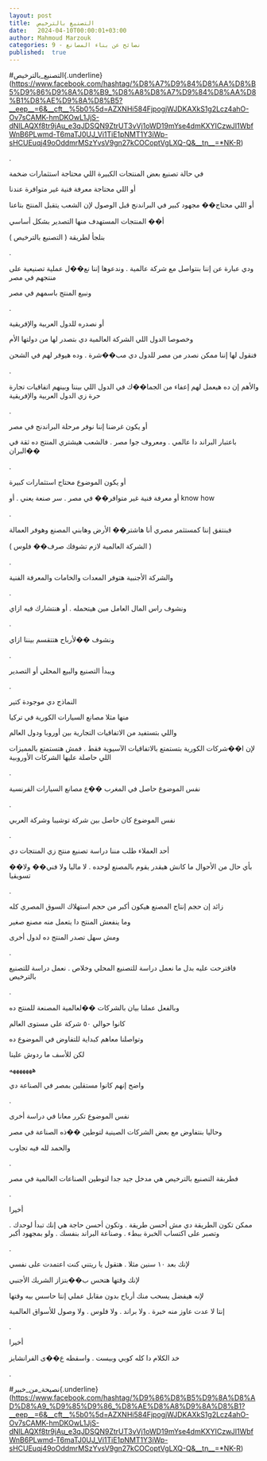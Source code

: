 ```yaml
---
layout: post
title:  التصنيع بالترخيص
date:   2024-04-10T00:00:01+03:00
author: Mahmoud Marzouk
categories: 9 - نصائح عن بناء المصانع
published:  true
---
```

\#التصنيع_بالترخيص{.underline}(https://www.facebook.com/hashtag/%D8%A7%D9%84%D8%AA%D8%B5%D9%86%D9%8A%D8%B9_%D8%A8%D8%A7%D9%84%D8%AA%D8%B1%D8%AE%D9%8A%D8%B5?__eep__=6&__cft__%5b0%5d=AZXNHi584FjpogjWJDKAXkS1g2Lcz4ahO-Ov7sCAMK-hmDKOwL1JjS-dNlLAQXf8tr9jAu_e3qJDSQN9ZtrUT3vVj1oWD19mYse4dmKXYICzwJI1WbfWnB6PLwmd-T6maTJ0UJ_Vi1TiE1pNMT1Y3iWp-sHCUEuqj49oOddmrMSzYvsV9gn27kCOCoptVgLXQ-Q&__tn__=*NK-R)

.

في حالة تصنيع بعض المنتجات الكبيرة اللي محتاجة استثمارات
ضخمة

أو اللي محتاجة معرفة فنية غير متوافرة عندنا

أو اللي محتاج�� مجهود كبير في البراندنج قبل الوصول لإن الشعب يتقبل
المنتج بتاعنا

أ�� المنتجات المستهدف منها التصدير بشكل أساسي

بنلجأ لطريقة ( التصنيع بالترخيص )

.

ودي عبارة عن إننا بنتواصل مع شركة عالمية . وندعوها إننا نع��ل عملية
تصنيعية على منتجهم في مصر

ونبيع المنتج باسمهم في مصر

.

أو نصدره للدول العربية والإفريقية

وخصوصا الدول اللي الشركة العالمية دي بتصدر لها من دولتها
الأم

فنقول لها إننا ممكن نصدر من مصر للدول دي مب��شرة . وده هيوفر لهم في
الشحن

.

والأهم إن ده هيعمل لهم إعفاء من الجما��ك في الدول اللي بيننا وبينهم
اتفاقيات تجارة حرة زي الدول العربية والإفريقية

.

أو يكون غرضنا إننا نوفر مرحلة البراندنج في مصر

باعتبار البراند دا عالمي . ومعروف جوا مصر . فالشعب هيشتري المنتج ده ثقة
في البران��

.

أو يكون الموضوع محتاج استثمارات كبيرة

أو معرفة فنية غير متوافر�� في مصر . سر صنعة يعني . أو know
how

.

فبنتفق إننا كمستثمر مصري أنا هاشتر�� الأرض وهابني المصنع وهوفر
العمالة

( الشركة العالمية لازم تشوفك صرف�� فلوس )

.

والشركة الأجنبية هتوفر المعدات والخامات والمعرفة الفنية

.

ونشوف راس المال العامل مين هيتحمله . أو هنتشارك فيه ازاي

.

ونشوف ��لأرباح هتتقسم بيننا ازاي

.

ويبدأ التصنيع والبيع المحلي أو التصدير

.

النماذج دي موجودة كتير

منها مثلا مصانع السيارات الكورية في تركيا

واللي بتستفيد من الاتفاقيات التجارية بين أوروبا ودول العالم

لإن ا��شركات الكورية بتستمتع بالاتفاقيات الآسيوية فقط . فمش هتستمتع
بالمميزات اللي حاصلة عليها الشركات الأوروبية

.

نفس الموضوع حاصل في المغرب ��ع مصانع السيارات الفرنسية

.

نفس الموضوع كان حاصل بين شركة توشيبا وشركة العربي

.

أحد العملاء طلب مننا دراسة تصنيع منتج زي المنتجات دي

��بأي حال من الأحوال ما كانش هيقدر يقوم بالمصنع لوحده . لا ماليا ولا
فني�� ولا تسويقيا

.

زائد إن حجم إنتاج المصنع هيكون أكبر من حجم استهلاك السوق المصري
كله

وما ينفعش المنتج دا يتعمل منه مصنع صغير

ومش سهل تصدر المنتج ده لدول أخرى

.

فاقترحت عليه بدل ما نعمل دراسة للتصنيع المحلي وخلاص . نعمل دراسة
للتصنيع بالترخيص

.

وبالفعل عملنا بيان بالشركات ��لعالمية المصنعة للمنتج ده

كانوا حوالي ٥٠ شركة على مستوى العالم

وتواصلنا معاهم كبداية للتفاوض في الموضوع ده

لكن للأسف ما ردوش علينا

هههههههه

واضح إنهم كانوا مستقلين بمصر في الصناعة دي

.

نفس الموضوع تكرر معانا في دراسة أخرى

وحاليا بنتفاوض مع بعض الشركات الصينية لتوطين ��ذه الصناعة في
مصر

والحمد لله فيه تجاوب

.

فطربقة التصنيع بالترخيص هي مدخل جيد جدا لتوطين الصناعات العالمية في
مصر

.

أخيرا

ممكن تكون الطريقة دي مش أحسن طريقة . وتكون أحسن حاجة هي إنك تبدأ لوحدك
. وتصبر على اكتساب الخبرة ببطء . وصناعة البراند بنفسك . ولو بمجهود
أكبر

.

لإنك بعد ١٠ سنين مثلا . هتقول يا ريتني كنت اعتمدت على نفسي

لإنك وقتها هتحس ب��بتزاز الشريك الأجنبي

لإنه هيفضل يسحب منك أرباح بدون مقابل عملي إنتا حاسس بيه
وقتها

إنتا لا عدت عاوز منه خبرة . ولا براند . ولا فلوس . ولا وصول للأسواق
العالمية

.

أخيرا

خد الكلام دا كله كوبي وبيست . واسقطه ع��ى الفرانشايز

.

\#نصيحة_من_خبير{.underline}(https://www.facebook.com/hashtag/%D9%86%D8%B5%D9%8A%D8%AD%D8%A9_%D9%85%D9%86_%D8%AE%D8%A8%D9%8A%D8%B1?__eep__=6&__cft__%5b0%5d=AZXNHi584FjpogjWJDKAXkS1g2Lcz4ahO-Ov7sCAMK-hmDKOwL1JjS-dNlLAQXf8tr9jAu_e3qJDSQN9ZtrUT3vVj1oWD19mYse4dmKXYICzwJI1WbfWnB6PLwmd-T6maTJ0UJ_Vi1TiE1pNMT1Y3iWp-sHCUEuqj49oOddmrMSzYvsV9gn27kCOCoptVgLXQ-Q&__tn__=*NK-R)
